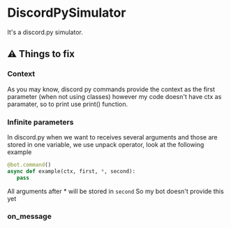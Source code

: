 # DiscordPySimulator
It's a discord.py simulator.

## :warning: Things to fix

### Context
As you may know, discord py commands provide the context as the first parameter (when not using classes) however my code doesn't have ctx as paramater, so to print use print() function.

### Infinite parameters
In discord.py when we want to receives several arguments and those are stored in one variable, we use unpack operator, look at the following example

```py
@bot.command()
async def example(ctx, first, *, second):
   pass
```

All arguments after * will be stored in `second`
So my bot doesn't provide this yet

### on_message

